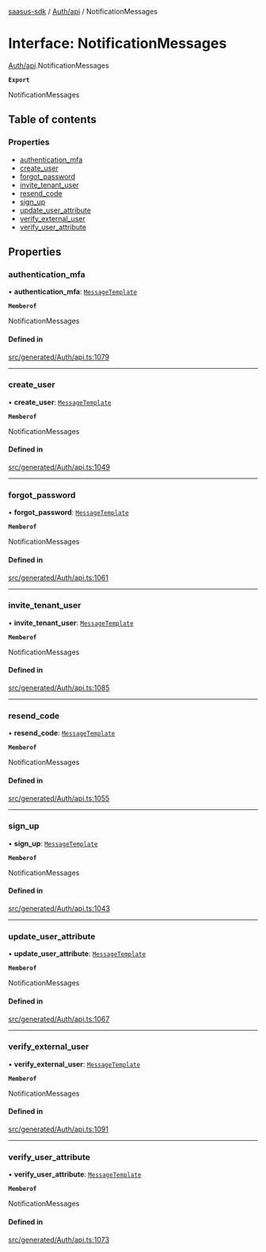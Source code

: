 [saasus-sdk](../README.md) / [Auth/api](../modules/Auth_api.md) / NotificationMessages

# Interface: NotificationMessages

[Auth/api](../modules/Auth_api.md).NotificationMessages

**`Export`**

NotificationMessages

## Table of contents

### Properties

- [authentication\_mfa](Auth_api.NotificationMessages.md#authentication_mfa)
- [create\_user](Auth_api.NotificationMessages.md#create_user)
- [forgot\_password](Auth_api.NotificationMessages.md#forgot_password)
- [invite\_tenant\_user](Auth_api.NotificationMessages.md#invite_tenant_user)
- [resend\_code](Auth_api.NotificationMessages.md#resend_code)
- [sign\_up](Auth_api.NotificationMessages.md#sign_up)
- [update\_user\_attribute](Auth_api.NotificationMessages.md#update_user_attribute)
- [verify\_external\_user](Auth_api.NotificationMessages.md#verify_external_user)
- [verify\_user\_attribute](Auth_api.NotificationMessages.md#verify_user_attribute)

## Properties

### authentication\_mfa

• **authentication\_mfa**: [`MessageTemplate`](Auth_api.MessageTemplate.md)

**`Memberof`**

NotificationMessages

#### Defined in

[src/generated/Auth/api.ts:1079](https://github.com/saasus-platform/saasus-sdk-javascript/blob/c67ac22/src/generated/Auth/api.ts#L1079)

___

### create\_user

• **create\_user**: [`MessageTemplate`](Auth_api.MessageTemplate.md)

**`Memberof`**

NotificationMessages

#### Defined in

[src/generated/Auth/api.ts:1049](https://github.com/saasus-platform/saasus-sdk-javascript/blob/c67ac22/src/generated/Auth/api.ts#L1049)

___

### forgot\_password

• **forgot\_password**: [`MessageTemplate`](Auth_api.MessageTemplate.md)

**`Memberof`**

NotificationMessages

#### Defined in

[src/generated/Auth/api.ts:1061](https://github.com/saasus-platform/saasus-sdk-javascript/blob/c67ac22/src/generated/Auth/api.ts#L1061)

___

### invite\_tenant\_user

• **invite\_tenant\_user**: [`MessageTemplate`](Auth_api.MessageTemplate.md)

**`Memberof`**

NotificationMessages

#### Defined in

[src/generated/Auth/api.ts:1085](https://github.com/saasus-platform/saasus-sdk-javascript/blob/c67ac22/src/generated/Auth/api.ts#L1085)

___

### resend\_code

• **resend\_code**: [`MessageTemplate`](Auth_api.MessageTemplate.md)

**`Memberof`**

NotificationMessages

#### Defined in

[src/generated/Auth/api.ts:1055](https://github.com/saasus-platform/saasus-sdk-javascript/blob/c67ac22/src/generated/Auth/api.ts#L1055)

___

### sign\_up

• **sign\_up**: [`MessageTemplate`](Auth_api.MessageTemplate.md)

**`Memberof`**

NotificationMessages

#### Defined in

[src/generated/Auth/api.ts:1043](https://github.com/saasus-platform/saasus-sdk-javascript/blob/c67ac22/src/generated/Auth/api.ts#L1043)

___

### update\_user\_attribute

• **update\_user\_attribute**: [`MessageTemplate`](Auth_api.MessageTemplate.md)

**`Memberof`**

NotificationMessages

#### Defined in

[src/generated/Auth/api.ts:1067](https://github.com/saasus-platform/saasus-sdk-javascript/blob/c67ac22/src/generated/Auth/api.ts#L1067)

___

### verify\_external\_user

• **verify\_external\_user**: [`MessageTemplate`](Auth_api.MessageTemplate.md)

**`Memberof`**

NotificationMessages

#### Defined in

[src/generated/Auth/api.ts:1091](https://github.com/saasus-platform/saasus-sdk-javascript/blob/c67ac22/src/generated/Auth/api.ts#L1091)

___

### verify\_user\_attribute

• **verify\_user\_attribute**: [`MessageTemplate`](Auth_api.MessageTemplate.md)

**`Memberof`**

NotificationMessages

#### Defined in

[src/generated/Auth/api.ts:1073](https://github.com/saasus-platform/saasus-sdk-javascript/blob/c67ac22/src/generated/Auth/api.ts#L1073)
